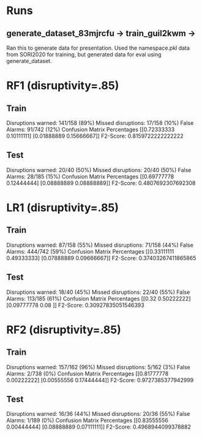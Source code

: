 # Runs
## generate_dataset_83mjrcfu -> train_guil2kwm -> 
Ran this to generate data for presentation. Used the namespace.pkl data from SORI2020 for training, but generated data for eval using generate_dataset.

# RF1 (disruptivity=.85)
## Train
Disruptions warned: 141/158 (89%)
Missed disruptions: 17/158 (10%)
False Alarms: 91/742 (12%)
Confusion Matrix Percentages [[0.72333333 0.10111111]
 [0.01888889 0.15666667]]
F2-Score: 0.8159722222222222
## Test
Disruptions warned: 20/40 (50%)
Missed disruptions: 20/40 (50%)
False Alarms: 28/185 (15%)
Confusion Matrix Percentages [[0.69777778 0.12444444]
 [0.08888889 0.08888889]]
F2-Score: 0.4807692307692308
# LR1 (disruptivity=.85)
## Train
Disruptions warned: 87/158 (55%)
Missed disruptions: 71/158 (44%)
False Alarms: 444/742 (59%)
Confusion Matrix Percentages [[0.33111111 0.49333333]
 [0.07888889 0.09666667]]
F2-Score: 0.37403267411865865
## Test
Disruptions warned: 18/40 (45%)
Missed disruptions: 22/40 (55%)
False Alarms: 113/185 (61%)
Confusion Matrix Percentages [[0.32       0.50222222]
 [0.09777778 0.08      ]]
F2-Score: 0.30927835051546393
# RF2 (disruptivity=.85)
## Train
Disruptions warned: 157/162 (96%)
Missed disruptions: 5/162 (3%)
False Alarms: 2/738 (0%)
Confusion Matrix Percentages [[0.81777778 0.00222222]
 [0.00555556 0.17444444]]
F2-Score: 0.9727385377942999
## Test
Disruptions warned: 16/36 (44%)
Missed disruptions: 20/36 (55%)
False Alarms: 1/189 (0%)
Confusion Matrix Percentages [[0.83555556 0.00444444]
 [0.08888889 0.07111111]]
F2-Score: 0.4968944099378882


